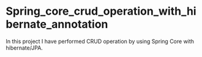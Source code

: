 # Spring_core_crud_operation_with_hibernate_annotation
In this project I have performed CRUD operation by using Spring Core with hibernate/JPA.
